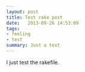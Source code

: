 ```yaml
---
layout: post
title: Test rake post
date:	2013-09-26 14:53:09
tags: 
- feeling
- test
summary: Just a test
---
```

I just test the rakefile.

